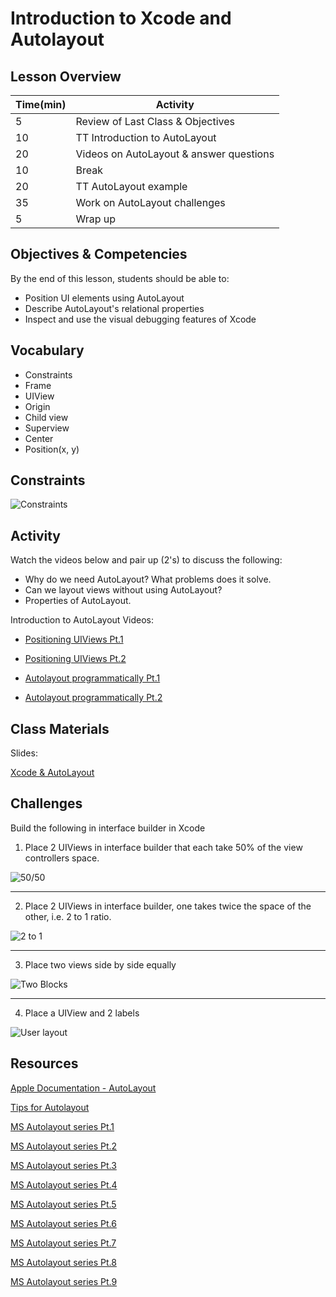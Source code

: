 # Introduction to Xcode and Autolayout

## Lesson Overview

| **Time(min)** | **Activity**                            |
| ------------- | ----------------------------------------|
| 5             | Review of Last Class & Objectives       |
| 10            | TT Introduction to AutoLayout           |
| 20            | Videos on AutoLayout & answer questions |
| 10            | Break                                   |
| 20            | TT AutoLayout example                   |
| 35            | Work on AutoLayout challenges           |
| 5             | Wrap up                                 |


## Objectives & Competencies

By the end of this lesson, students should be able to:

- Position UI elements using AutoLayout
- Describe AutoLayout's relational properties
- Inspect and use the visual debugging features of Xcode

## Vocabulary

- Constraints
- Frame
- UIView
- Origin
- Child view
- Superview
- Center
- Position(x, y)

## Constraints

![Constraints](assets/apple-constraint.png)

## Activity

Watch the videos below and pair up (2's) to discuss the following:
  - Why do we need AutoLayout? What problems does it solve.
  - Can we layout views without using AutoLayout?
  - Properties of AutoLayout.

Introduction to AutoLayout Videos:

- [Positioning UIViews Pt.1](https://www.youtube.com/watch?v=t_lmUi_E-70&t=37s)

- [Positioning UIViews Pt.2](https://www.youtube.com/watch?v=3GPnG5jsKS8&feature=youtu.be)

- [Autolayout programmatically Pt.1](https://www.youtube.com/watch?v=PYqaVQlKT0A)

- [Autolayout programmatically Pt.2](https://www.youtube.com/watch?v=qdzjCEl3ATg)

## Class Materials

Slides:

[Xcode & AutoLayout](https://docs.google.com/presentation/d/1NPCWrzL29k2xn7b78ANqTy-MsXUliMxWwvSjySxI9jc/edit?usp=sharing)

## Challenges

Build the following in interface builder in Xcode

1. Place 2 UIViews in interface builder that each take 50% of the view controllers space.


![50/50](assets/5050.png)

----------------

2. Place 2 UIViews in interface builder, one takes twice the space of the other, i.e. 2 to 1 ratio.

![2 to 1](assets/2to1.png)


----------------

3. Place two views side by side equally

![Two Blocks](assets/twoBlocks.png)

---------------

4. Place a UIView and 2 labels

![User layout](assets/userLayout.png)


## Resources

[Apple Documentation - AutoLayout](https://developer.apple.com/library/content/documentation/UserExperience/Conceptual/AutolayoutPG/index.html)

[Tips for Autolayout](https://blog.supereasyapps.com/30-auto-layout-best-practices/)

[MS Autolayout series Pt.1](https://www.youtube.com/watch?v=MEhDeQurPqg)

[MS Autolayout series Pt.2](https://www.youtube.com/watch?v=evILiMVw01E)

[MS Autolayout series Pt.3](https://www.youtube.com/watch?v=lsi68I_DwVQ&t=1082s)

[MS Autolayout series Pt.4](https://www.youtube.com/watch?v=d-Ukb0MOfy8)

[MS Autolayout series Pt.5](https://www.youtube.com/watch?v=bunRUPlr83Y)

[MS Autolayout series Pt.6](https://www.youtube.com/watch?v=38o--ZMWqHc)

[MS Autolayout series Pt.7](https://www.youtube.com/watch?v=LvRln-abo0U)

[MS Autolayout series Pt.8](https://www.youtube.com/watch?v=lq19vkSJ03M&t=637s)

[MS Autolayout series Pt.9](https://www.youtube.com/watch?v=ORLd596Kz2k)
